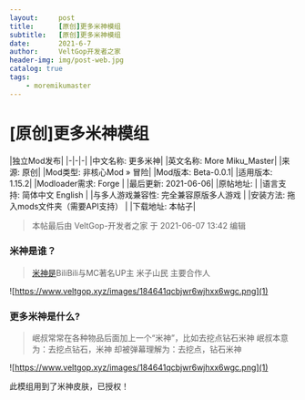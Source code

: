 ```yaml
---
layout:     post
title:      [原创]更多米神模组
subtitle:   [原创]更多米神模组
date:       2021-6-7
author:     VeltGop开发者之家
header-img: img/post-web.jpg
catalog: true
tags:
    - moremikumaster
---
```

# [原创]更多米神模组

|独立Mod发布|
|-|-|-|
|中文名称:	更多米神|
|英文名称:	More Miku_Master|
|来源:	原创|
|Mod类型:	非核心Mod » 冒险|
|Mod版本:	Beta-0.0.1|
|适用版本:	1.15.2|
|Modloader需求:	Forge |
|最后更新:	2021-06-06|
|原帖地址:	|
|语言支持:	简体中文 English |
|与多人游戏兼容性:	完全兼容原版多人游戏 |
|安装方法:	拖入mods文件夹（需要API支持） |
|下载地址:	本帖子|

> 本帖最后由 VeltGop-开发者之家 于 2021-06-07 13:42 编辑



### 米神是谁？


> [米神是](https://space.bilibili.com/1993302)BiliBili与MC著名UP主 米子山民 主要合作人


![https://www.veltgop.xyz/images/184641qcbjwr6wjhxx6wgc.png](1)
### 更多米神是什么?

> 岷叔常常在各种物品后面加上一个“米神”，比如去挖点钻石米神
岷叔本意为：去挖点钻石，米神
却被弹幕理解为：去挖点，钻石米神

![https://www.veltgop.xyz/images/184641qcbjwr6wjhxx6wgc.png](1)

此模组用到了米神皮肤，已授权！
